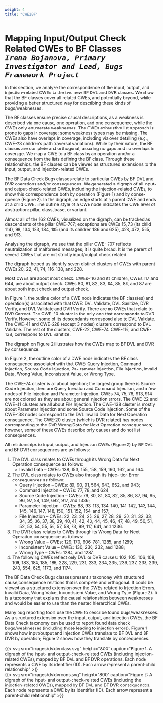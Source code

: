 ```yaml
---
weight: 4
title: "CWE2BF"
---
```

# Mapping Input/Output Check Related CWEs to BF Classes <br/>_`Irena Bojanova, Primary Investigator and Lead, Bugs Framework Project`_

In this section, we analyze the correspondence of the input, output, and injection-related CWEs to the two new BF DVL and DVR classes. We show that the BF classes cover all related CWEs, and potentially beyond, while providing a better structured way for describing these kinds of bugs/weaknesses.

The BF classes ensure precise causal descriptions, as a weakness is described via one cause, one operation, and one consequence, while the CWEs only enumerate weaknesses. The CWEs exhaustive list approach is prone to gaps in coverage: some weakness types may be missing. The CWEs also have overlaps in coverage, including via over detailing (e.g., CWE-23 children’s path traversal variations). While by their nature, the BF classes are complete and orthogonal, assuring no gaps and no overlaps in coverage. We map a CWE to a BF class by an operation and/or a consequence from the lists defining the BF class. Through these relationships, the BF classes can be viewed as structured extensions to the input, output, and injection-related CWEs.

The BF Data Check Bugs classes relate to particular CWEs by BF DVL and DVR operations and/or consequences. We generated a digraph of all input- and output-check-related CWEs, including the injection-related CWEs, to show this correspondence both by operation (Figure 1) and by conse- quence (Figure 2). In the digraph, an edge starts at a parent CWE and ends at a child CWE. The outline style of a CWE node indicates the CWE level of abstraction: pillar, class, base, or variant.

Almost all of the 162 CWEs, visualized on the digraph, can be tracked as descendants of the pillar CWE-707; exceptions are CWEs 15, 73 (its child 114), 98, 134, 183, 184, 185 (and its children 186 and 625), 428, 472, 565, and 913.

Analyzing the digraph, we see that the pillar CWE- 707 reflects neutralization of malformed messages; it is quite broad. It is the parent of several CWEs that are not strictly input/output check related.

The digraph helped us identify seven distinct clusters of CWEs with parent CWEs 20, 22, 41, 74, 116, 138, and 228.

Most CWEs are about input check. CWEs-116 and its children, CWEs 117 and 644, are about output check. CWEs 80, 81, 82, 83, 84, 85, 86, and 87 are about both input check and output check.

In Figure 1, the outline color of a CWE node indicates the BF class(es) and operation(s) associated with that CWE: DVL Validate, DVL Sanitize, DVR Verify, and DVL Validate and DVR Verify. There are no CWEs that relate to DVR Correct. The CWE-20 cluster is the only one that corresponds to DVR Verify. However, some of its descendants correspond also to DVL Validate. The CWE-41 and CWE-228 (except 3 nodes) clusters correspond to DVL Validate. The rest of the clusters, CWE-22, CWE-74, CWE-116, and CWE-138, correspond to DVL Sanitize.

The digraph on Figure 2 illustrates how the CWEs map to BF DVL and DVR by consequence.

In Figure 2, the outline color of a CWE node indicates the BF class consequence associated with that CWE: Query Injection, Command Injection, Source Code Injection, Pa- rameter Injection, File Injection, Invalid Data, Wrong Value, Inconsistent Value, or Wrong Type.

The CWE-74 cluster is all about injection; the largest group there is Source Code Injection, then are Query Injection and Command Injection, and a few nodes of File Injection and Parameter Injection. CWEs 74, 75, 76, 913, 914 are not colored, as they are about general injection errors. The CWE-22 and CWE-41 clusters are all about File Injection. The CWE-138 cluster is mostly about Parameter Injection and some Source Code Injection. Some of the CWE-138 nodes correspond to the DVL Invalid Data for Next Operation consequence. The CWE-20 cluster (which is DVR related) has nodes corresponding to the DVR Wrong Data for Next Operation consequences; however, some of these CWEs describe only causes and do not list consequences.

All relationships to input, output, and injection CWEs (Figure 2) by BF DVL and BF DVR consequences are as follows:

1.  The DVL class relates to CWEs through its Wrong Data for Next Operation consequence as follows:
    * Invalid Data – CWEs: 138, 153, 155, 158, 159, 160, 162, and 164.
2.  The DVL class relates to CWEs also through its Injec- tion Error consequences as follows:
    * Query Injection – CWEs: 89, 90, 91, 564, 643, 652, and 943;
    * Command Injection – CWEs: 77, 78, and 624;
    * Source Code Injection – CWEs: 79, 80, 81, 83, 82, 85, 86, 87, 94, 95, 96, 97, 98, 149, 692, 917, and 1336;
    * Parameter Injection – CWEs: 88, 93, 113, 134, 140, 141, 142, 143, 144, 145, 146, 147, 148, 150, 151, 152, 154, and 157;
    * File Injection – CWEs: 22, 23, 24, 25, 26, 27, 28, 29, 30, 31, 32, 33, 34, 35, 36, 37, 38, 39, 40, 41, 42, 43, 44, 45, 46, 47, 48, 49, 50, 51, 52, 53, 54, 55, 56, 57, 58, 73, 99, 117, 641, and 1236.
3.  The DVR class relates to CWEs through its Wrong Data for Next Operation consequence as follows:
    * Wrong Value – CWEs: 129, 170, 606, 781, 1285, and 1289;
    * Inconsistent Value – CWEs: 130, 230, 232, and 1288;
    * Wrong Type – CWEs: 1284, and 1287.
4.  The following CWEs reflect only DVL or DVR causes: 102, 105, 106, 108, 109, 183, 184, 185, 186, 228, 229, 231, 233, 234, 235, 236, 237, 238, 239, 240, 554, 625, 1173, and 1174.

The BF Data Check Bugs classes present a taxonomy with structured cause/consequence relations that is complete and orthogonal. It could be viewed as a structured extension over the CWEs related to Injection Errors, Invalid Data, Wrong Value, Inconsistent Value, and Wrong Type (Figure 2). It is a taxonomy that explains the causal relationships between weaknesses and would be easier to use than the nested hierarchical CWEs.

Many bug reporting tools use the CWE to describe found bugs/weaknesses. As a structured extension over the input, output, and injection CWEs, the BF Data Check taxonomy can be used to report found data check bugs/weaknesses (including those leading to injection errors). Figure 1 shows how input/output and injection CWEs translate to BF DVL and BF DVR by operation; Figure 2 shows how they translate by consequences.
<br/><br/>
{{< svg src="images/dvldvrclass.svg" height="800" caption="Figure 1: A digraph of the input- and output-check-related CWEs (including injection-related CWEs), mapped by BF DVL and BF DVR operations. Each node represents a CWE by its identifier (ID). Each arrow represent a parent-child relationship" >}}
<br/>
{{< svg src="images/dvldvrcons.svg" height="800" caption="Figure 2: A digraph of the input- and output-check-related CWEs (including the injection-related CWEs), mapped by BF DVL and BF DVR consequences. Each node represents a CWE by its identifier (ID). Each arrow represent a parent-child relationship" >}}